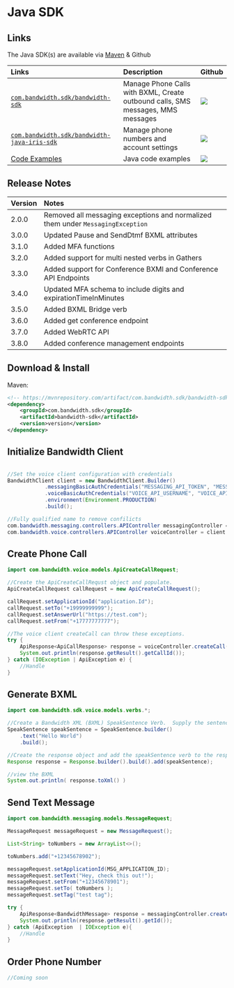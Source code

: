 # Java SDK

## Links

The Java SDK(s) are available via [Maven](https://mvnrepository.com/) & Github

| Links                                                                                                                       | Description                                                                     | Github                                                                                               |
|:----------------------------------------------------------------------------------------------------------------------------|:--------------------------------------------------------------------------------|:-----------------------------------------------------------------------------------------------------|
| [`com.bandwidth.sdk/bandwidth-sdk`](https://mvnrepository.com/artifact/com.bandwidth.sdk/bandwidth-sdk)                     | Manage Phone Calls with BXML, Create outbound calls, SMS messages, MMS messages | [<img src="https://github.com/favicon.ico">](https://github.com/Bandwidth/java-sdk)                  |
| [`com.bandwidth.sdk/bandwidth-java-iris-sdk`](https://mvnrepository.com/artifact/com.bandwidth.sdk/bandwidth-java-iris-sdk) | Manage phone numbers and account settings                                       | [<img src="https://github.com/favicon.ico">](https://github.com/Bandwidth/java-bandwidth-iris)       |
| [Code Examples](https://github.com/Bandwidth/examples/tree/master/java)                                                     | Java code examples                                                              | [<img src="https://github.com/favicon.ico">](https://github.com/Bandwidth/examples/tree/master/java) |

## Release Notes

| Version | Notes                                                                           |
|:--------|:--------------------------------------------------------------------------------|
| 2.0.0   | Removed all messaging exceptions and normalized them under `MessagingException` |
| 3.0.0   | Updated Pause and SendDtmf BXML attributes                                      |
| 3.1.0   | Added MFA functions                                                             |
| 3.2.0   | Added support for multi nested verbs in Gathers                                 |
| 3.3.0   | Added support for Conference BXMl and Conference API Endpoints                  |
| 3.4.0   | Updated MFA schema to include digits and expirationTimeInMinutes                |
| 3.5.0   | Added BXML Bridge verb                                                          |
| 3.6.0 | Added get conference endpoint |
| 3.7.0 | Added WebRTC API |
| 3.8.0 | Added conference management endpoints |

## Download & Install

Maven:

```xml
<!-- https://mvnrepository.com/artifact/com.bandwidth.sdk/bandwidth-sdk -->
<dependency>
    <groupId>com.bandwidth.sdk</groupId>
    <artifactId>bandwidth-sdk</artifactId>
    <version>version</version>
</dependency>
```

## Initialize Bandwidth Client

```java

//Set the voice client configuration with credentials
BandwidthClient client = new BandwidthClient.Builder()
            .messagingBasicAuthCredentials("MESSAGING_API_TOKEN", "MESSAGING_API_SECRET")
            .voiceBasicAuthCredentials("VOICE_API_USERNAME", "VOICE_API_PASSWORD")
            .environment(Environment.PRODUCTION)
            .build();

//Fully qualified name to remove confilicts
com.bandwidth.messaging.controllers.APIController messagingController = client.getMessagingClient().getAPIController();
com.bandwidth.voice.controllers.APIController voiceController = client.getVoiceClient().getAPIController();

```

## Create Phone Call

```java
import com.bandwidth.voice.models.ApiCreateCallRequest;

//Create the ApiCreateCallRequst object and populate.
ApiCreateCallRequest callRequest = new ApiCreateCallRequest();

callRequest.setApplicationId("application.Id");
callRequest.setTo("+19999999999");
callRequest.setAnswerUrl("https://test.com");
callRequest.setFrom("+17777777777");

//The voice client createCall can throw these exceptions.
try {
    ApiResponse<ApiCallResponse> response = voiceController.createCall("account.id", callRequest);
    System.out.println(response.getResult().getCallId());
} catch (IOException | ApiException e) {
    //Handle
}

```

## Generate BXML

```java
import com.bandwidth.sdk.voice.models.verbs.*;

//Create a Bandwidth XML (BXML) SpeakSentence Verb.  Supply the sentence to be spoken.
SpeakSentence speakSentence = SpeakSentence.builder()
	.text("Hello World")
	.build();

//Create the response object and add the speakSentence verb to the response.
Response response = Response.builder().build().add(speakSentence);

//view the BXML
System.out.println( response.toXml() )

```

## Send Text Message

```java
import com.bandwidth.messaging.models.MessageRequest;

MessageRequest messageRequest = new MessageRequest();

List<String> toNumbers = new ArrayList<>();

toNumbers.add("+12345678902");

messageRequest.setApplicationId(MSG_APPLICATION_ID);
messageRequest.setText("Hey, check this out!");
messageRequest.setFrom("+12345678901");
messageRequest.setTo( toNumbers );
messageRequest.setTag("test tag");

try {
    ApiResponse<BandwidthMessage> response = messagingController.createMessage(accountId, messageRequest);
    System.out.println(response.getResult().getId());
} catch (ApiException  | IOException e){
    //Handle
}
```

## Order Phone Number

```java
//Coming soon
```
